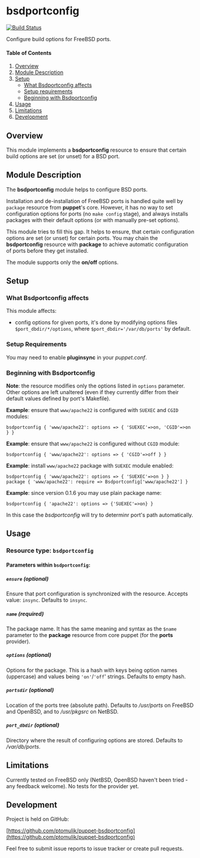 # bsdportconfig

[![Build Status](https://travis-ci.org/ptomulik/puppet-bsdportconfig.png?branch=master)](https://travis-ci.org/ptomulik/puppet-bsdportconfig)

Configure build options for FreeBSD ports.

#### Table of Contents

1. [Overview](#overview)
2. [Module Description](#module-description)
3. [Setup](#setup)
    * [What Bsdportconfig affects](#what-bsdportconfig-affects)
    * [Setup requirements](#setup-requirements)
    * [Beginning with Bsdportconfig](#beginning-with-bsdportconfig)
4. [Usage](#usage)
5. [Limitations](#limitations)
6. [Development](#development)

## Overview

This module implements a **bsdportconfig** resource to ensure that certain
build options are set (or unset) for a BSD port.

## Module Description

The **bsdportconfig** module helps to configure BSD ports.

Installation and de-installation of FreeBSD ports is handled quite well by
`package` resource from **puppet**'s core. However, it has no way to
set configuration options for ports (no `make config` stage), and always
installs packages with their default options (or with manually pre-set
options).

This module tries to fill this gap. It helps to ensure, that certain
configuration options are set (or unset) for certain ports. You may chain the
**bsdportconfig** resource with **package** to achieve automatic configuration
of ports before they get installed.

The module supports only the **on/off** options.

## Setup

### What Bsdportconfig affects

This module affects:

* config options for given ports, it's done by modifying options files
  `$port_dbdir/*/options`, where `$port_dbdir='/var/db/ports'` by default.

### Setup Requirements

You may need to enable **pluginsync** in your *puppet.conf*.
	
### Beginning with Bsdportconfig	

**Note**: the resource modifies only the options listed in `options`
parameter. Other options are left unaltered (even if they currently differ from
their default values defined by port's Makefile).


**Example**: ensure that `www/apache22` is configured with `SUEXEC` and `CGID`
modules:

    bsdportconfig { 'www/apache22': options => { 'SUEXEC'=>on, 'CGID'=>on } }

**Example**: ensure that `www/apache22` is configured without `CGID` module:

    bsdportconfig { 'www/apache22': options => { 'CGID'=>off } }

**Example**: install `www/apache22` package with `SUEXEC` module enabled:

    bsdportconfig { 'www/apache22': options => { 'SUEXEC'=>on } }
    package { 'www/apache22': require => Bsdportconfig['www/apache22'] }

**Example**: since version 0.1.6 you may use plain package name:

    bsdportconfig { 'apache22': options => {'SUEXEC'=>on} }

In this case the *bsdportconfig* will try to determinr port's path automatically.

## Usage

### Resource type: `bsdportconfig`

#### Parameters within `bsdportconfig`:

##### `ensure` (optional)

Ensure that port configuration is synchronized with the resource. Accepts
value: `insync`. Defaults to `insync`. 

##### `name` (required)

The package name. It has the same meaning and syntax as the `$name` parameter
to the **package** resource from core puppet (for the **ports** provider).

##### `options` (optional)

Options for the package. This is a hash with keys being option names
(uppercase) and values being `'on'`/`'off`' strings. Defaults to empty hash.

##### `portsdir` (optional)

Location of the ports tree (absolute path). Defaults to */usr/ports* on FreeBSD
and OpenBSD, and to */usr/pkgsrc* on NetBSD. 

##### `port_dbdir` (optional)

Directory where the result of configuring options are stored. Defaults to
*/var/db/ports*.

## Limitations

Currently tested on FreeBSD only (NetBSD, OpenBSD haven't been tried - any
feedback welcome). No tests for the provider yet.

## Development

Project is held on GitHub:

[https://github.com/ptomulik/puppet-bsdportconfig](https://github.com/ptomulik/puppet-bsdportconfig)

Feel free to submit issue reports to issue tracker or create pull requests.
